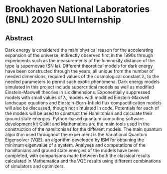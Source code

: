 # Brookhaven National Laboratories (BNL) 2020 SULI Internship
## Abstract
Dark energy is considered the main physical reason for the accelerating expansion of the universe, indirectly observed first in the 1990s through experiments such as the measurements of the luminosity distance of the type Ia supernovae (SN Ia). Different theoretical models for dark energy have been constructed through the years, all unique from the number of needed dimensions, required values of the cosmological constant λ, to the needed parameters to permit such exotic phenomena. Dark energy models simulated in this project include supercritical models as well as modified Einstein-Maxwell theories in six dimensions. Exponentially suppressed models with small values of λ, models with modified Einstein-Maxwell landscape equations and Einstein-Born-Infield flux compactification models will also be discussed, though not simulated in code. Potentials for each
of the models will be used to construct the Hamiltonian and calculate their ground state energies. Python-based quantum computing software development kit Qiskit and Mathematica are the main tools used in the construction of the hamiltonians for the different models. The main quantum algorithm used throughout the experiment is the Variational Quantum Eigensolver (VQE), an algorithm developed by IBM for obtaining the minimum eigenvalue of a system. Analyses and computations of the hamiltonians and ground state energies of the models have been completed, with comparisons made between both the classical results calculated in Mathematica and the VQE results using different combinations of simulators and optimizers.
